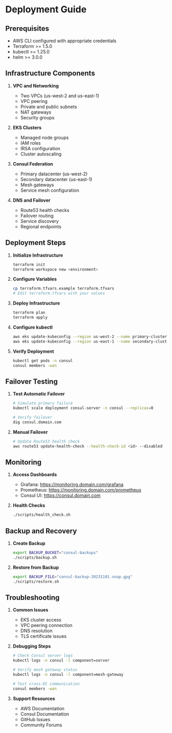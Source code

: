 # Deployment Guide

## Prerequisites

- AWS CLI configured with appropriate credentials
- Terraform >= 1.5.0
- kubectl >= 1.25.0
- helm >= 3.0.0

## Infrastructure Components

1. **VPC and Networking**
   - Two VPCs (us-west-2 and us-east-1)
   - VPC peering
   - Private and public subnets
   - NAT gateways
   - Security groups

2. **EKS Clusters**
   - Managed node groups
   - IAM roles
   - IRSA configuration
   - Cluster autoscaling

3. **Consul Federation**
   - Primary datacenter (us-west-2)
   - Secondary datacenter (us-east-1)
   - Mesh gateways
   - Service mesh configuration

4. **DNS and Failover**
   - Route53 health checks
   - Failover routing
   - Service discovery
   - Regional endpoints

## Deployment Steps

1. **Initialize Infrastructure**
   ```bash
   terraform init
   terraform workspace new <environment>
   ```

2. **Configure Variables**
   ```bash
   cp terraform.tfvars.example terraform.tfvars
   # Edit terraform.tfvars with your values
   ```

3. **Deploy Infrastructure**
   ```bash
   terraform plan
   terraform apply
   ```

4. **Configure kubectl**
   ```bash
   aws eks update-kubeconfig --region us-west-2 --name primary-cluster
   aws eks update-kubeconfig --region us-east-1 --name secondary-cluster
   ```

5. **Verify Deployment**
   ```bash
   kubectl get pods -n consul
   consul members -wan
   ```

## Failover Testing

1. **Test Automatic Failover**
   ```bash
   # Simulate primary failure
   kubectl scale deployment consul-server -n consul --replicas=0
   
   # Verify failover
   dig consul.domain.com
   ```

2. **Manual Failover**
   ```bash
   # Update Route53 health check
   aws route53 update-health-check --health-check-id <id> --disabled
   ```

## Monitoring

1. **Access Dashboards**
   - Grafana: https://monitoring.domain.com/grafana
   - Prometheus: https://monitoring.domain.com/prometheus
   - Consul UI: https://consul.domain.com

2. **Health Checks**
   ```bash
   ./scripts/health_check.sh
   ```

## Backup and Recovery

1. **Create Backup**
   ```bash
   export BACKUP_BUCKET="consul-backups"
   ./scripts/backup.sh
   ```

2. **Restore from Backup**
   ```bash
   export BACKUP_FILE="consul-backup-20231101.snap.gpg"
   ./scripts/restore.sh
   ```

## Troubleshooting

1. **Common Issues**
   - EKS cluster access
   - VPC peering connection
   - DNS resolution
   - TLS certificate issues

2. **Debugging Steps**
   ```bash
   # Check Consul server logs
   kubectl logs -n consul -l component=server
   
   # Verify mesh gateway status
   kubectl logs -n consul -l component=mesh-gateway
   
   # Test cross-DC communication
   consul members -wan
   ```

3. **Support Resources**
   - AWS Documentation
   - Consul Documentation
   - GitHub Issues
   - Community Forums
